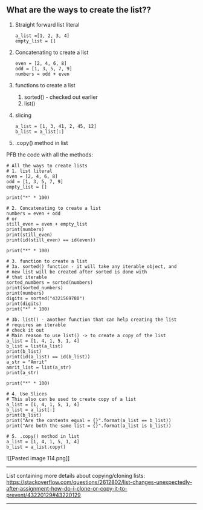 ## What are the ways to create the list??

1. Straight forward list literal
	```
	a_list =[1, 2, 3, 4]
	empty_list = []
	```

2. Concatenating to create a list
	```
	even = [2, 4, 6, 8]
	odd = [1, 3, 5, 7, 9]
	numbers = odd + even
	```

3. functions to create a list
	1. sorted() - checked out earlier
	2. list()

4. slicing
	```
	a_list = [1, 3, 41, 2, 45, 12]
	b_list = a_list[:]
	```

5. .copy() method in list


PFB the code with all the methods:
```
# All the ways to create lists
# 1. list literal
even = [2, 4, 6, 8]
odd = [1, 3, 5, 7, 9]
empty_list = []

print("*" * 100)

# 2. Concatenating to create a list
numbers = even + odd
# or
still_even = even + empty_list
print(numbers)
print(still_even)
print(id(still_even) == id(even))

print("*" * 100)

# 3. function to create a list
# 3a. sorted() function - it will take any iterable object, and
# new list will be created after sorted is done with
# that iterable
sorted_numbers = sorted(numbers)
print(sorted_numbers)
print(numbers)
digits = sorted("4321569780")
print(digits)
print("*" * 100)

# 3b. list() - another function that can help creating the list
# requires an iterable
# check it out
# Main reason to use list() -> to create a copy of the list
a_list = [1, 4, 1, 5, 1, 4]
b_list = list(a_list)
print(b_list)
print(id(a_list) == id(b_list))
a_str = "Amrit"
amrit_list = list(a_str)
print(a_str)

print("*" * 100)

# 4. Use Slices
# This also can be used to create copy of a list
a_list = [1, 4, 1, 5, 1, 4]
b_list = a_list[:]
print(b_list)
print("Are the contents equal = {}".format(a_list == b_list))
print("Are both the same list = {}".format(a_list is b_list))

# 5. .copy() method in list
a_list = [1, 4, 1, 5, 1, 4]
b_list = a_list.copy()
```

![[Pasted image 114.png]]

***
List containing more details about copying/cloning lists:
https://stackoverflow.com/questions/2612802/list-changes-unexpectedly-after-assignment-how-do-i-clone-or-copy-it-to-prevent/43220129#43220129
***
